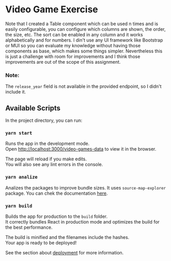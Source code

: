 # Video Game Exercise

Note that I created a Table component which can be used n times and is easily configurable, you can configure which columns are shown, the order, the size, etc. The sort can be enabled in any column and it works alphabetically and for numbers.
I din't use any UI framework like Bootstrap or MUI so you can evaluate my knowledge without having those components as base, which makes some things simpler. Nevertheless this is just a challenge with room for improvements and I think those improvements are out of the scope of this assignment.

### **Note**:

The `release_year` field is not available in the provided endpoint, so I didn't include it.

## Available Scripts

In the project directory, you can run:

### `yarn start`

Runs the app in the development mode.\
Open [http://localhost:3000/video-games-data](http://localhost:3000/video-games-data) to view it in the browser.

The page will reload if you make edits.\
You will also see any lint errors in the console.

### `yarn analize`

Analizes the packages to improve bundle sizes. It uses `source-map-explorer` package. You can chek the documentation [here](https://github.com/danvk/source-map-explorer#readme).

### `yarn build`

Builds the app for production to the `build` folder.\
It correctly bundles React in production mode and optimizes the build for the best performance.

The build is minified and the filenames include the hashes.\
Your app is ready to be deployed!

See the section about [deployment](https://facebook.github.io/create-react-app/docs/deployment) for more information.
